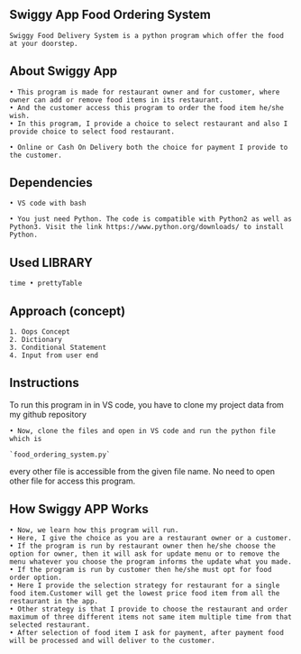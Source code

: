 ## Swiggy App Food Ordering System

    Swiggy Food Delivery System is a python program which offer the food at your doorstep.

## About Swiggy App

    • This program is made for restaurant owner and for customer, where owner can add or remove food items in its restaurant.
    • And the customer access this program to order the food item he/she wish.
    • In this program, I provide a choice to select restaurant and also I provide choice to select food restaurant.

    • Online or Cash On Delivery both the choice for payment I provide to the customer.

## Dependencies

    • VS code with bash

    • You just need Python. The code is compatible with Python2 as well as Python3. Visit the link https://www.python.org/downloads/ to install Python.

## Used LIBRARY

    time • prettyTable

## Approach (concept)

    1. Oops Concept
    2. Dictionary
    3. Conditional Statement
    4. Input from user end

## Instructions

To run this program in in VS code, you have to clone my project data from my github repository

    • Now, clone the files and open in VS code and run the python file which is

    `food_ordering_system.py`

every other file is accessible from the given file name. No need to open other file for access this program.

## How Swiggy APP Works

    • Now, we learn how this program will run.
    • Here, I give the choice as you are a restaurant owner or a customer.
    • If the program is run by restaurant owner then he/she choose the option for owner, then it will ask for update menu or to remove the menu whatever you choose the program informs the update what you made.
    • If the program is run by customer then he/she must opt for food order option.
    • Here I provide the selection strategy for restaurant for a single food item.Customer will get the lowest price food item from all the restaurant in the app.
    • Other strategy is that I provide to choose the restaurant and order maximum of three different items not same item multiple time from that selected restaurant.
    • After selection of food item I ask for payment, after payment food will be processed and will deliver to the customer.
